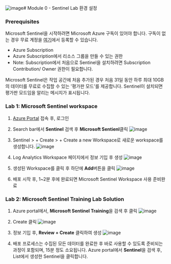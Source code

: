 ![image](https://github.com/user-attachments/assets/71837f5b-b290-44ef-a0b4-11a7460b4511)# Module 0 - Sentinel Lab 환경 설정 

### Prerequisites

Microsoft Sentinel을 시작하려면 Microsoft Azure 구독이 있어야 합니다. 구독이 없는 경우 무료 계정을 [여기](https://azure.microsoft.com/en/free)에서 등록할 수 있습니다.

- Azure Subscription
- Azure Subscription에서 리소스 그룹을 만들 수 있는 권한
- Note: Subscription에서 처음으로 Sentinel을 설치하려면 Subscription Contribution/ Owner 권한이 필요합니다.

Microsoft Sentinel은 작업 공간에 처음 추가된 경우 처음 31일 동안 하루 최대 10GB의 데이터를 무료로 수집할 수 있는 '평가판 모드'를 제공합니다. Sentinel이 설치되면 평가판 모드임을 알리는 메시지가 표시됩니다.

### Lab 1: Microsoft Sentinel workspace

1.  [Azure Portal](http://portal.azure.com) 접속 후, 로그인
2.  Search bar에서 **Sentinel** 검색 후 **Microsoft Sentienl**클릭
   ![image](https://github.com/user-attachments/assets/f3822ef1-7e6c-4de4-a0c9-926ffc7db670)

3. Sentinel > + Create > + Create a new Workspace로 새로운 workspace를 생성합니다.
   ![image](https://github.com/user-attachments/assets/606bcb23-6949-4d76-8803-a1c4cf5df847)

4. Log Analytics Workspace 페이지에서 정보 기입 후 생성
   ![image](https://github.com/user-attachments/assets/43f647f8-8467-49f4-877b-fe7c3c10bef2)

5. 생성된 Workspace를 클릭 후 하단에 **Add**버튼을 클릭
   ![image](https://github.com/user-attachments/assets/86dd9fe6-b451-426d-b1a8-fa0df3a2e65d)

6. 배포 시작 후, 1~2분 후에 완료되면 Microsoft Sentinel Workspace 사용 준비완료


### Lab 2: Microsoft Sentinel Training Lab Solution

1. Azure portal에서, **Microsoft Sentinel Training**을 검색 후 클릭
   ![image](https://github.com/user-attachments/assets/28f17f27-553b-45ac-9a6a-01e1254b622d)

2. Create 클릭
   ![image](https://github.com/user-attachments/assets/fc39afe1-c24d-4998-9b9a-d99126a2b04b)

3. 정보 기입 후, **Review + Create** 클릭하여 생성 
   ![image](https://github.com/user-attachments/assets/f88d8b9a-37cd-4923-9df1-4a10ca7a66de)

4. 배포 프로세스는 수집된 모든 데이터를 완료한 후 바로 사용할 수 있도록 준비되는 과정이 포함되며, 15분 정도 소요됩니다. Azure portal에서 **Sentinel**을 검색 후, List에서 생성한 Sentinel을 클릭합니다.


